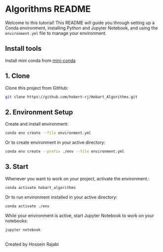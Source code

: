 # Algorithms README

Welcome to this tutorial! This README will guide you through setting up a Conda environment, installing Python and Jupyter Notebook, and using the `environment.yml` file to manage your environment.

## Install tools

Install mini conda from [mini-conda](https://docs.conda.io/en/latest/miniconda.html)

## 1. Clone

Clone this project from GitHub:
```bash
git clone https://github.com/hobert-rj/Hobart_Algorithms.git
```

## 2. Environment Setup

Create and install environment:

```bash
conda env create --file environment.yml
```

Or to create environment in your active directory:

```bash
conda env create --prefix ./env --file environment.yml
```

## 3. Start

Whenever you want to work on your project, activate the environment.:

```bash
conda activate hobart_algorithms
```

Or to run environment installed in your active directory:

```bash
conda activate ./env
```

While your environment is active, start Jupyter Notebook to work on your notebooks:

```bash
jupyter notebook
```

<br>
Created by Hossein Rajabi
